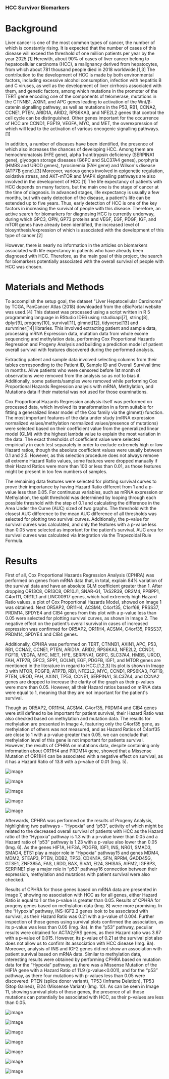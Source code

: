 ### HCC Survivor Biomarkers

# Background

Liver cancer is one of the most common types of cancer, the number of which is constantly rising. It is 
expected that the number of cases of this disease will exceed the threshold of one million patients per year 
by the year 2025.[1] Herewith, about 90% of cases of liver cancer belong to hepatocellular carcinoma (HCC), 
a malignancy derived from hepatocytes, from which about 781 thousand people died in 2018 worldwide.[1,3]
The contribution to the development of HCC is made by both environmental factors, including excessive 
alcohol consumption, infection with hepatitis B and C viruses, as well as the development of liver cirrhosis 
associated with them, and genetic factors, among which mutations in the promoter of the TERT gene 
encoding one of the components of telomerase, mutations in the CTNNB1, AXIN1, and APC genes leading 
to activation of the Wnt/β-catenin signalling pathway, as well as mutations in the P53, RB1, CCNA2, CCNE1, 
PTEN, ARID1A, ARID2, RPS6KA3, and NFE2L2 genes that control the cell cycle can be distinguished. Other 
genes important for the occurrence of HCC are CCND1, FGF19, VEGFA, MYC, and MET, the overexpression 
of which will lead to the activation of various oncogenic signalling pathways.[1] 

In addition, a number of diseases have been identified, the presence of which also increases the chances of developing HCC. Among 
them are hemochromatosis (HFE gene), alpha 1-antitrypsin deficiency (SERPINA1 gene), glycogen storage 
diseases (G6PC and SLC37A4 genes), porphyria (HMBS and UROD genes), tyrosinemia (FAH gene) and
Wilson's disease (ATP7B gene).[3] Moreover, various genes involved in epigenetic regulation, oxidative 
stress, and AKT-mTOR and MAPK signalling pathways are also involved in the development of HCC.[1]
The life expectancy of patients with HCC depends on many factors, but the main one is the stage of cancer 
at the time of diagnosis. In advanced stages, life expectancy is usually a few months, but with early 
detection of the disease, a patient's life can be extended up to five years. Thus, early detection of HCC is 
one of the key factors in increasing the survival of people with this disease. Therefore, an active search for 
biomarkers for diagnosing HCC is currently underway, during which GPC3, OPN, GP73 proteins and VEGF, 
EGF, PDGF, IGF, and mTOR genes have already been identified, the increased level of 
biosynthesis/expression of which is associated with the development of this type of cancer.[2]

However, there is nearly no information in the articles on biomarkers associated with life expectancy in 
patients who have already been diagnosed with HCC. Therefore, as the main goal of this project,
the search for biomarkers potentially associated with the overall survival of people with HCC was chosen.

# Materials and Methods
 
To accomplish the setup goal, the dataset "Liver Hepatocellular Carcinoma" by TCGA, PanCancer Atlas 
(2018) downloaded from the cBioPortal website was used.[4] This dataset was processed using a script 
written in R 5 programming language in RStudio IDE6 using rstudioapi[7], string[8], dplyr[9], progeny[10], 
survival[11], glmnet[12], tidyverse[13] and survminer[14] libraries. This involved extracting patient and sample data, 
processing mRNA Expression data, mutation data from whole exome sequencing and methylation data, 
performing Cox Proportional Hazards Regression and Progeny Analysis and building a prediction model of 
patient overall survival with features discovered during the performed analysis.

Extracting patient and sample data involved selecting columns from their tables corresponding to the Patient 
ID, Sample ID and Overall Survival time in months. Alive patients who were censored before 1st month of 
observations were removed from the analysis so as not to bias it. Additionally, some patients/samples were 
removed while performing Cox Proportional Hazards Regression analysis with mRNA, Methylation, and 
Mutations data if their material was not used for those examinations.

Cox Proportional Hazards Regression analysis itself was performed on processed data, which involved its 
transformation in a form suitable for fitting a generalized linear model of the Cox family via the glmnet() 
function. The most important features of the data under study (mRNA expression normalized 
values/methylation normalized values/presence of mutations) were selected based on their coefficient 
value from the generalized linear model (GLM) with the highest lambda value to explain the most variation 
in the data. The exact thresholds of coefficient value were selected empirically in each test separately in 
order to exclude extremely high or low Hazard ratios, though the absolute coefficient values were usually 
between 0.1 and 2.5. However, as this selection procedure does not always remove all extreme Hazard 
Ratio values, some features were dropped manually if their Hazard Ratios were more than 100 or less than 
0.01, as those features might be present in too few numbers of samples.

The remaining data features were selected for plotting survival curves to prove their importance by having 
Hazard Ratio different from 1 and a p-value less than 0.05. For continuous variables, such as mRNA 
expression or Methylation, the split threshold was determined by looping through each possible threshold 
with the step of 0.1 and calculating the difference in the Area Under the Curve (AUC) sized of two graphs. 
The threshold with the closest AUC difference to the mean AUC difference of all thresholds was selected 
for plotting two survival curves. Additionally, the p-value for survival curves was calculated, and only the 
features with a p-value less than 0.05 were selected as important for the patient’s survival. AUC area for 
survival curves was calculated via Integration via the Trapezoidal Rule Formula.

# Results

First of all, Cox Proportional Hazards Regression Analysis (CPHRA) was performed on genes from mRNA 
data that, in total, explain 84% variation of the survival data and have an absolute GLM coefficient greater 
than 1. After dropping OR13C8, OR13C8, OR10J1, SNAR-G1, TAS2R39, OR2M4, PPBPP1, C4orf11, OR11L1 
and LINC00917 genes, which had extremely high Hazard Ratio values, a plot of Cox Proportional Hazards 
Model, showed on Image 1 was obtained. Next OR5AP2, OR11H4, ACSM4, C4orf35, C1orf68, PRSS37, 
PRDM14, SPDYE4 and CIB4 genes from this plot with a p-value less than 0.05 were selected for plotting 
survival curves, as shown in Image 2. The negative effect on the patient’s overall survival in cases of 
increased expression was confirmed for OR5AP2, OR11H4, ACSM4, C4orf35, PRSS37, PRDM14, SPDYE4 and 
CIB4 genes.

Additionally, CPHRA was performed on TERT, CTNNB1, AXIN1, APC, P53, RB1, CCNA2, CCNE1, PTEN, 
ARID1A, ARID2, RPS6KA3, NFE2L2, CCND1, FGF19, VEGFA, MYC, MET, HFE, SERPINA1, G6PC, SLC37A4, 
HMBS, UROD, FAH, ATP7B, GPC3, SPP1, GOLM1, EGF, PDGFB, IGF1, and MTOR genes are mentioned in the 
literature in regard to HCC.[1,2,3] Its plot is shown in Image 3 with MTOR, PDGFB, ATP7B, RB1, NFE2L2, MYC, 
CCND1, RPS6KA3, FGF19, PTEN, UROD, FAH, AXIN1, TP53, CCNE1, SERPINA1, SLC37A4, and CCNA2 genes are 
dropped to increase the clarity of the graph as their p-values were more than 0.05. However, all their 
Hazard ratios based on mRNA data were equal to 1, meaning that they are not important for the patient's 
survival.

Though as OR5AP2, OR11H4, ACSM4, C4orf35, PRDM14 and CIB4 genes were still defined to be important 
for patient survival, their Hazard Ratio was also checked based on methylation and mutation data. The 
results for methylation are presented in Image 4, featuring only the C4orf35 gene, as methylation of others 
was not measured, and as Hazard Ratios of C4orf35 are close to 1 with a p-value greater than 0.05, we can 
conclude that methylation level of this gene is not important for patients survival. However, the results of 
CPHRA on mutations data, despite containing only information about OR11H4 and PRDM14 gene, showed 
that a Missense Mutation of OR11H4 can be associated with a negative effect on survival, as it has a 
Hazard Ratio of 13.8 with a p-value of 0.01 (Img. 5).

![image](https://github.com/Aetherum17/Patient-Survival/assets/46795020/a5019d4b-f9f7-4852-aee2-eb710215d993)

![image](https://github.com/Aetherum17/Patient-Survival/assets/46795020/d2b357d9-2751-451d-b967-7a8a38940588)

![image](https://github.com/Aetherum17/Patient-Survival/assets/46795020/7e4c4b72-d9bd-48cb-b02b-4a919a3dfee0)

![image](https://github.com/Aetherum17/Patient-Survival/assets/46795020/9a8fd8b7-6c34-4548-9e62-4e5c7d24998c)

![image](https://github.com/Aetherum17/Patient-Survival/assets/46795020/9527516a-dba6-4adf-86df-872feda10620)

Afterwards, CPHRA was performed on the results of Progeny Analysis, highlighting two pathways -
“Hypoxia” and “p53”, activity of which might be related to the decreased overall survival of patients with 
HCC as the Hazard ratio of the “Hypoxia” pathway is 1.3 with a p-value lower than 0.05 and a Hazard ratio of 
“p53” pathway is 1.23 with a p-value also lower than 0.05 (Img. 6). As the genes HIF1A, HIF3A, PDGFB, IGF1, 
INS, NRG1, SMAD3, SMAD4, ETS1 play a major role in “Hypoxia” pathway15 and genes MDM4, MDM2, 
STEAP3, PTEN, DDB2, TP53, CDKN1A, SFN, RPRM, GADD45G, GTSE1, ZNF385A, FAS, LRDD, BAX, SIVA1, EI24, 
SHISA5, AIFM2, IGFBP3, SERPINE1 play a major role in “p53” pathway16 connection between their 
expression, methylation and mutations with patient survival were also checked. 

Results of CPHRA for those genes based on mRNA data are presented in image 7, showing no association 
with HCC as for all genes, either Hazard Ratio is equal to 1 or the p-value is greater than 0.05. 
Results of CPHRA for progeny genes based on methylation data (Img. 8) were more promising. In the 
“Hypoxia” pathway, INS-IGF2.2 genes look to be associated with survival, as their Hazard Ratio was 0.21 
with a p-value of 0.004. Further inspection of those genes using survival plots confirmed the association, as 
its p-value was less than 0.05 (Img. 9a). In the “p53” pathway, peculiar results were obtained for ACTA2;FAS 
genes, as their Hazard ratio was 3.67 with a p-value of 0.015. However, its p-value of 0.21 at the survival 
plot also does not allow us to confirm its association with HCC disease (Img. 9a). Moreover, analysis of INS
and IGF2 genes did not show an association with patient survival based on mRNA data.
Similar to methylation data, interesting results were obtained by performing CPHRA based on mutation 
data for the “Hypoxia” pathway, as there was a Missense Mutation of the HIF1A gene with a Hazard Ratio of 11.9 
(p-value<0.001), and for the “p53” pathway, as there four mutations with p-values less than 0.05 were 
discovered: PTEN (splice donor variant), TP53 (Inframe Deletion), TP53 (Stop Gained), EI24 (Missense 
Variant) (Img. 10). As can be seen in Image 11, showing survival plots of those genes, the presence of all those 
mutations can potentially be associated with HCC, as their p-values are less than 0.05.

![image](https://github.com/Aetherum17/Patient-Survival/assets/46795020/f623c3c8-770d-499e-9a9c-a950ab2ea232)

![image](https://github.com/Aetherum17/Patient-Survival/assets/46795020/f5b45b94-b98b-4531-9cf1-6128e1961249)

![image](https://github.com/Aetherum17/Patient-Survival/assets/46795020/9b8a8f41-ce19-4c0b-ab1e-90ba87641662)

![image](https://github.com/Aetherum17/Patient-Survival/assets/46795020/b4fe626a-1349-4c0a-b4b8-a6a8898c784c)

![image](https://github.com/Aetherum17/Patient-Survival/assets/46795020/f962a3a3-af89-406f-94a3-dd79fb0fe0fc)

![image](https://github.com/Aetherum17/Patient-Survival/assets/46795020/fbf91529-0fc6-4e6d-b03d-ee8fd5efe482)

![image](https://github.com/Aetherum17/Patient-Survival/assets/46795020/08716ef0-e522-46d8-9ac2-81f86f0a0733)















